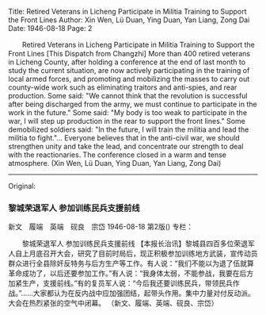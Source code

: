 Title: Retired Veterans in Licheng Participate in Militia Training to Support the Front Lines
Author: Xin Wen, Lü Duan, Ying Duan, Yan Liang, Zong Dai
Date: 1946-08-18
Page: 2

　　Retired Veterans in Licheng
    Participate in Militia Training to Support the Front Lines
    [This Dispatch from Changzhi] More than 400 retired veterans in Licheng County, after holding a conference at the end of last month to study the current situation, are now actively participating in the training of local armed forces, and promoting and mobilizing the masses to carry out county-wide work such as eliminating traitors and anti-spies, and rear production. Some said: "We cannot think that the revolution is successful after being discharged from the army, we must continue to participate in the work in the future." Some said: "My body is too weak to participate in the war, I will step up production in the rear to support the front lines." Some demobilized soldiers said: "In the future, I will train the militia and lead the militia to fight."... Everyone believes that in the anti-civil war, we should strengthen unity and take the lead, and concentrate our strength to deal with the reactionaries. The conference closed in a warm and tense atmosphere.
                            (Xin Wen, Lü Duan, Ying Duan, Yan Liang, Zong Dai)



<hr /> 

Original: 


### 黎城荣退军人  参加训练民兵支援前线
新文　履端　英端　砚良　宗岱
1946-08-18
第2版()
专栏：

　　黎城荣退军人
    参加训练民兵支援前线
    【本报长治讯】黎城县四百多位荣退军人自上月底召开大会，研究了目前时局后，现正积极参加训练地方武装，宣传动员群众进行全县除奸反特务与后方生产等工作。有人说：“我们不能以为退了伍就算革命成功了，以后还要参加工作。”有人说：“我身体太弱，不能参战，我要在后方加紧生产，支援前线。”有的复员军人说：“今后我还要训练民兵，带领民兵作战。”……大家都认为在反内战中应加强团结，起带头作用。集中力量对付反动派。大会在热烈紧张的空气中闭幕。
                            （新文、履端、英端、砚良、宗岱）
